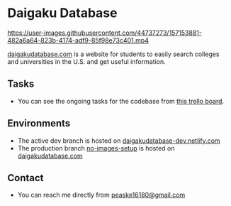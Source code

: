 # Daigaku Database

https://user-images.githubusercontent.com/44737273/157153881-482a6a64-823b-4174-adf9-85f98e73c401.mp4

[daigakudatabase.com](https://daigakudatabase.com) is a website for students to easily search colleges and universities in the
U.S. and get useful information.

## Tasks

- You can see the ongoing tasks for the codebase
  from [this trello board](https://trello.com/invite/b/vETEHdNh/a0825ebb890d9ff6e35b8bbc6170dc83/daigaku-database).

## Environments

- The active dev branch is hosted on [daigakudatabase-dev.netlify.com](https://daigakudatabase-dev.netlify.app/)
- The production branch [no-images-setup](https://github.com/DrPoppyseed/daigakudatabase-client/tree/no-images-setup) is hosted on [daigakudatabase.com](https://daigakudatabase.com)

## Contact

- You can reach me directly from [peaske16180@gmail.com](mailto:peaske16180@gmail.com)
